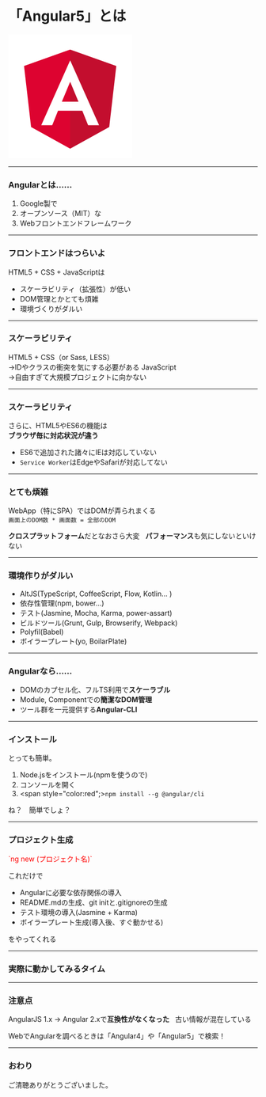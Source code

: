 # 「Angular5」とは

![logo](assets/angular.png)

---

### Angularとは……

1. Google製で
2. オープンソース（MIT）な
3. Webフロントエンドフレームワーク  

---

### フロントエンドはつらいよ

HTML5 + CSS + JavaScriptは

- スケーラビリティ（拡張性）が低い
- DOM管理とかとても煩雑
- 環境づくりがダルい

---

### スケーラビリティ

HTML5 + CSS（or Sass, LESS）  
→IDやクラスの衝突を気にする必要がある
JavaScript  
→自由すぎて大規模プロジェクトに向かない

---

### スケーラビリティ

さらに、HTML5やES6の機能は  
**ブラウザ毎に対応状況が違う**

- ES6で追加された諸々にIEは対応していない
- `Service Worker`はEdgeやSafariが対応してない


---

### とても煩雑

WebApp（特にSPA）ではDOMが弄られまくる  
`画面上のDOM数 * 画面数 = 全部のDOM`

**クロスプラットフォーム**だとなおさら大変  
**パフォーマンス**も気にしないといけない

---

### 環境作りがダルい

- AltJS(TypeScript, CoffeeScript, Flow, Kotlin... )
- 依存性管理(npm, bower...)
- テスト(Jasmine, Mocha, Karma, power-assart)
- ビルドツール(Grunt, Gulp, Browserify, Webpack)
- Polyfil(Babel)
- ボイラープレート(yo, BoilarPlate)

--- 

### Angularなら……

- DOMのカプセル化、フルTS利用で**スケーラブル**
- Module, Componentでの**簡潔なDOM管理**
- ツール群を一元提供する**Angular-CLI**

---

### インストール

とっても簡単。

1. Node.jsをインストール(npmを使うので)
2. コンソールを開く
3. <span style="color:red";>`npm install --g @angular/cli`</span>

ね？　簡単でしょ？

---

### プロジェクト生成

<p style="color:red;">`ng new (プロジェクト名)`</p>

これだけで

+ Angularに必要な依存関係の導入
+ README.mdの生成、git initと.gitignoreの生成
+ テスト環境の導入(Jasmine + Karma)
+ ボイラープレート生成(導入後、すぐ動かせる)

をやってくれる

---

### 実際に動かしてみるタイム

---

### 注意点

AngularJS 1.x → Angular 2.xで**互換性がなくなった**  
古い情報が混在している

WebでAngularを調べるときは「Angular4」や「Angular5」で検索！

---

### おわり

ご清聴ありがとうございました。
